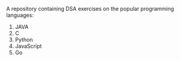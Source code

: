 A repository containing DSA exercises on the popular programming languages:
1) JAVA
2) C
3) Python
4) JavaScript
5) Go


